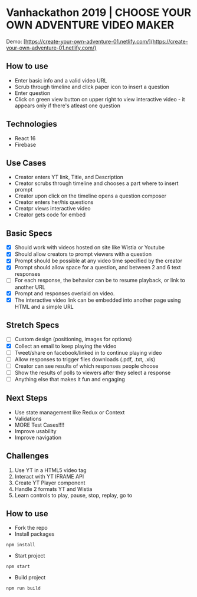 # Vanhackathon 2019 | CHOOSE YOUR OWN ADVENTURE VIDEO MAKER

Demo:
[https://create-your-own-adventure-01.netlify.com/](https://create-your-own-adventure-01.netlify.com/) 

## How to use
* Enter basic info and a valid video URL
* Scrub through timeline and click paper icon to insert a question
* Enter question
* Click on green view button on upper right to view interactive video - it appears only if there's atleast one question


## Technologies
* React 16
* Firebase

## Use Cases
* Creator enters YT link, Title, and Description
* Creator scrubs through timeline and chooses a part where to insert prompt
* Creator upon click on the timeline opens a question composer
* Creator enters her/his questions
* Creatpr views interactive video
* Creator gets code for embed

## Basic Specs
- [x] Should work with videos hosted on site like Wistia or Youtube
- [x] Should allow creators to prompt viewers with a question
- [x] Prompt should be possible at any video time specified by the creator
- [x] Prompt should allow space for a question, and between 2 and 6 text responses
- [ ] For each response, the behavior can be to resume playback, or link to another URL
- [x] Prompt and responses overlaid on video.
- [x] The interactive video link can be embedded into another page using HTML and a simple URL

## Stretch Specs
- [ ] Custom design (positioning, images for options)
- [x] Collect an email to keep playing the video
- [ ] Tweet/share on facebook/linked in to continue playing video
- [ ] Allow responses to trigger files downloads (.pdf, .txt, .xls)
- [ ] Creator can see results of which responses people choose
- [ ] Show the results of polls to viewers after they select a response
- [ ] Anything else that makes it fun and engaging

## Next Steps
* Use state management like Redux or Context
* Validations
* MORE Test Cases!!!!
* Improve usability
* Improve navigation

## Challenges
1. Use YT in a HTML5 video tag
2. Interact with YT IFRAME API
3. Create YT Player component
4. Handle 2 formats YT and Wistia
5. Learn controls to play, pause, stop, replay, go to

## How to use
* Fork the repo
* Install packages
```
npm install
```
* Start project
```
npm start
```
* Build project
```
npm run build
```

